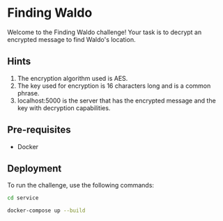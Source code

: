 # Finding Waldo

Welcome to the Finding Waldo challenge! Your task is to decrypt an encrypted message to find Waldo's location.

## Hints
1. The encryption algorithm used is AES.
2. The key used for encryption is 16 characters long and is a common phrase.
3. localhost:5000 is the server that has the encrypted message and the key with decryption capabilities.


## Pre-requisites
- Docker
## Deployment
To run the challenge, use the following commands:
```bash
cd service
```

```bash
docker-compose up --build
```


